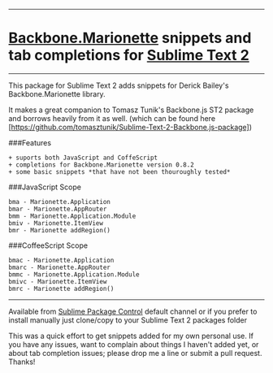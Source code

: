 ----

# [Backbone.Marionette](http://derickbailey.github.com/backbone.marionette/) snippets and tab completions for [Sublime Text 2](http://www.sublimetext.com/2)
----

This package for Sublime Text 2 adds snippets for Derick Bailey's Backbone.Marionette library.  

It makes a great companion to Tomasz Tunik's Backbone.js ST2 package and borrows heavily from it as well. (which can be found here [https://github.com/tomasztunik/Sublime-Text-2-Backbone.js-package])

###Features
    
    + suports both JavaScript and CoffeScript
    + completions for Backbone.Marionette version 0.8.2
    + some basic snippets *that have not been thouroughly tested*

###JavaScript Scope
    
    bma - Marionette.Application
    bmar - Marionette.AppRouter
    bmm - Marionette.Application.Module
    bmiv - Marionette.ItemView
    bmr - Marionette addRegion()
  
###CoffeeScript Scope  
        
    bmac - Marionette.Application
    bmarc - Marionette.AppRouter
    bmmc - Marionette.Application.Module
    bmivc - Marionette.ItemView
    bmrc - Marionette addRegion()

----

Available from [Sublime Package Control](http://wbond.net/sublime_packages/package_control) default channel or if you prefer to install manually just clone/copy to your Sublime Text 2 packages folder
  
This was a quick effort to get snippets added for my own personal use. If you have any issues, want to complain about things I haven't added yet, or about tab completion issues; please drop me a line or submit a pull request. Thanks!